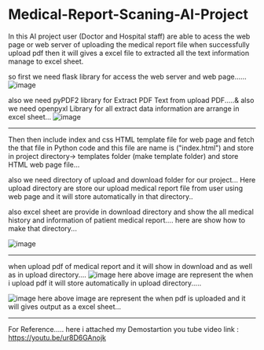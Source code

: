 # Medical-Report-Scaning-AI-Project
In this AI project user (Doctor and Hospital staff) are able to acess the web page or web server of uploading the medical report file when successfully upload pdf then it will gives a excel file to extracted all the text information manage to excel sheet.

so first we need flask library for access the web server and web page......
![image](https://user-images.githubusercontent.com/95738467/235400049-2d30ecb8-3e6e-4bc4-bff5-d76b23d3d413.png)

also we need pyPDF2 library for Extract PDF Text from upload PDF.....& also we need openpyxl Library for all extract data information are arrange in excel sheet...
![image](https://user-images.githubusercontent.com/95738467/235400668-f2c97d22-a12c-404a-941a-4996e43cb99c.png)

**********************************************************************************************************************************************************************
Then then include index and css HTML template file for web page and fetch the that file in Python code and this file are name is ("index.html") and store in project directory-> templates folder (make template folder) and store HTML web page file...

also we need directory of upload and download folder for our project...
Here upload directory are store our upload medical report file from user using web page and it will store automatically in that directory..

also excel sheet are provide in download directory and show the all medical history and information of patient medical report....
 here are show how to make that directory...
 
 ![image](https://user-images.githubusercontent.com/95738467/235402278-2240ad00-370f-4e79-9177-4faabbdb2466.png)

*************************************************************************************************************************************************************************

when upload pdf of medical report and it will show in download and as well as in upload directory....
![image](https://user-images.githubusercontent.com/95738467/235403127-8e3cdb1b-2e65-4bcc-84d6-80870f3c410a.png)
here above image are represent the when i upload pdf it will store automatically in upload directory.....

![image](https://user-images.githubusercontent.com/95738467/235403281-ef23933d-97a5-4550-bbfa-5d79ee04a0a6.png)
here above image are represent the when pdf is uploaded and it will gives output as a excel sheet...

**********************************************************************************************************************************************************************
For Reference.....
here i attached my Demostartion you tube video link : https://youtu.be/ur8D6GAnojk


